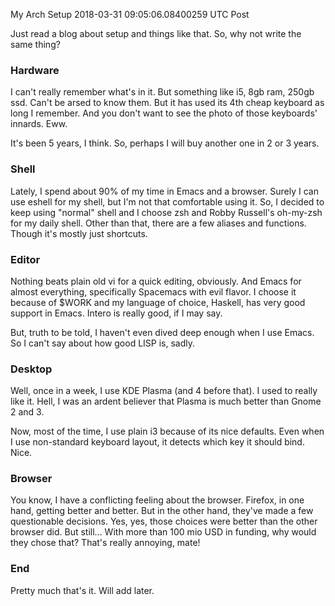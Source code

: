 My Arch Setup
2018-03-31 09:05:06.08400259 UTC
Post


Just read a blog about setup and things like that.
So, why not write the same thing?

### Hardware

I can't really remember what's in it. But something like i5, 8gb ram, 250gb ssd.
Can't be arsed to know them.
But it has used its 4th cheap keyboard as long I remember.
And you don't want to see the photo of those keyboards' innards. Eww.

It's been 5 years, I think. So, perhaps I will buy another one in 2 or 3 years.

### Shell

Lately, I spend about 90% of my time in Emacs and a browser.
Surely I can use eshell for my shell, but I'm not that comfortable using it.
So, I decided to keep using "normal" shell and I choose zsh and Robby Russell's oh-my-zsh
for my daily shell.
Other than that, there are a few aliases and functions.
Though it's mostly just shortcuts.

### Editor

Nothing beats plain old vi for a quick editing, obviously.
And Emacs for almost everything, specifically Spacemacs with evil flavor.
I choose it because of $WORK and my language of choice, Haskell, has very good
support in Emacs. Intero is really good, if I may say.

But, truth to be told, I haven't even dived deep enough when I use Emacs.
So I can't say about how good LISP is, sadly.

### Desktop

Well, once in a week, I use KDE Plasma (and 4 before that).
I used to really like it.
Hell, I was an ardent believer that Plasma is much better than Gnome 2 and 3.

Now, most of the time, I use plain i3 because of its nice defaults.
Even when I use non-standard keyboard layout, it detects which key it should
bind.
Nice.

### Browser

You know, I have a conflicting feeling about the browser.
Firefox, in one hand, getting better and better.
But in the other hand, they've made a few questionable decisions.
Yes, yes, those choices were better than the other browser did.
But still... With more than 100 mio USD in funding, why would they chose that?
That's really annoying, mate!

### End

Pretty much that's it. Will add later.
